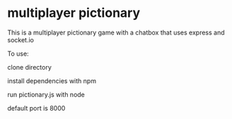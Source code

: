 # multiplayer pictionary

This is a multiplayer pictionary game with a chatbox that uses express and socket.io 

To use:

clone directory

install dependencies with npm

run pictionary.js with node

default port is 8000
